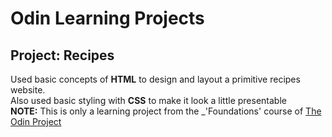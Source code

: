 # Odin Learning Projects
## Project: Recipes
Used basic concepts of __HTML__ to design and layout a primitive recipes website.<br>
Also used basic styling with __CSS__ to make it look a little presentable<br>
__NOTE:__ This is only a learning project from the _'Foundations' course of [The Odin Project](www.theodinproject.com)<br>